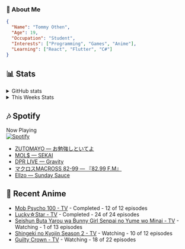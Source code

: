 ### 👋 About Me
```json
{
  "Name": "Tommy Othen",
  "Age": 19,
  "Occupation": "Student",
  "Interests": ["Programming", "Games", "Anime"],
  "Learning": ["React", "Flutter", "C#"]
}
```

## 📊 Stats
<details>
  <summary>GitHub stats</summary>
  <a href="https://github.com/anuraghazra/github-readme-stats">
    <img src="https://github-readme-stats.vercel.app/api?username=DaSushiAsian&show_icons=true&count_private=true&hide=prs,issues">
  </a>
</details>

<details>
  <summary>This Weeks Stats</summary>
  <a href="https://github.com/anuraghazra/github-readme-stats">
    <img src="https://github-readme-stats.vercel.app/api/wakatime?username=DaSushiAsian&cache_seconds=1800&custom_title=Top Languages">
  </a>
</details>

## 🎶 Spotify
Now Playing\
[![Spotify](https://novatorem-dasushiasian.vercel.app/api/spotify)](https://open.spotify.com/user/g90805640970)
<!-- LASTFM:START -->
* [ZUTOMAYO — お勉強しといてよ](https://www.last.fm/music/ZUTOMAYO/_/%E3%81%8A%E5%8B%89%E5%BC%B7%E3%81%97%E3%81%A8%E3%81%84%E3%81%A6%E3%82%88)
* [MOL$ — SEKAI](https://www.last.fm/music/MOL$/_/SEKAI)
* [DPR LIVE — Gravity](https://www.last.fm/music/DPR+LIVE/_/Gravity)
* [マクロスMACROSS 82-99 — 『82.99 F.M』](https://www.last.fm/music/%E3%83%9E%E3%82%AF%E3%83%AD%E3%82%B9MACROSS+82-99/_/%E3%80%8E82.99+F.M%E3%80%8F)
* [Ellzo — Sunday Sauce](https://www.last.fm/music/Ellzo/_/Sunday+Sauce)<!-- LASTFM:END -->

## 🗻 Recent Anime
<!-- ANIME-LIST:START -->
* [Mob Psycho 100 - TV](https://myanimelist.net/anime/32182/Mob_Psycho_100) - Completed - 12 of 12 episodes
* [Lucky☆Star - TV](https://myanimelist.net/anime/1887/Lucky☆Star) - Completed - 24 of 24 episodes
* [Seishun Buta Yarou wa Bunny Girl Senpai no Yume wo Minai - TV](https://myanimelist.net/anime/37450/Seishun_Buta_Yarou_wa_Bunny_Girl_Senpai_no_Yume_wo_Minai) - Watching - 1 of 13 episodes
* [Shingeki no Kyojin Season 2 - TV](https://myanimelist.net/anime/25777/Shingeki_no_Kyojin_Season_2) - Watching - 10 of 12 episodes
* [Guilty Crown - TV](https://myanimelist.net/anime/10793/Guilty_Crown) - Watching - 18 of 22 episodes<!-- ANIME-LIST:END -->
